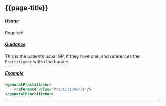 ## {{page-title}}

<h5><ins>Usage</ins></h5>

<span class="mro-circle required" title="Required"></span> Required

<h5><ins>Guidance</ins></h5>

This is the patient’s usual GP, if they have one, and references the `Practitioner` within the bundle.

<h5><ins>Example</ins></h5>

```xml
<generalPractitioner>
    <reference value="Practitioner/1"/>
</generalPractitioner>
```

---